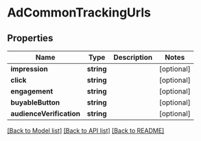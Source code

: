 # AdCommonTrackingUrls

## Properties
Name | Type | Description | Notes
------------ | ------------- | ------------- | -------------
**impression** | **string** |  | [optional] 
**click** | **string** |  | [optional] 
**engagement** | **string** |  | [optional] 
**buyableButton** | **string** |  | [optional] 
**audienceVerification** | **string** |  | [optional] 

[[Back to Model list]](../README.md#documentation-for-models) [[Back to API list]](../README.md#documentation-for-api-endpoints) [[Back to README]](../README.md)


